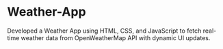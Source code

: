 # Weather-App
Developed a Weather App using HTML, CSS, and JavaScript to fetch real-time weather data from OpenWeatherMap API with dynamic UI updates.
